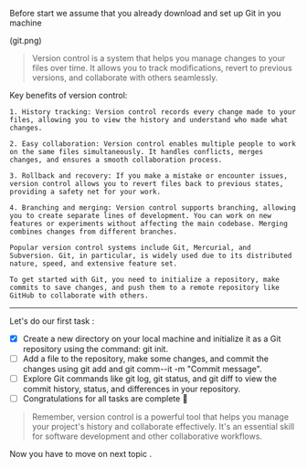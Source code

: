 Before start we assume that you already download and set up Git in you machine 

(git.png)

> Version control is a system that helps you manage changes to your files over time. It allows you to track modifications, revert to previous versions, and collaborate with others seamlessly.

Key benefits of version control:
```
1. History tracking: Version control records every change made to your files, allowing you to view the history and understand who made what changes.

2. Easy collaboration: Version control enables multiple people to work on the same files simultaneously. It handles conflicts, merges changes, and ensures a smooth collaboration process.

3. Rollback and recovery: If you make a mistake or encounter issues, version control allows you to revert files back to previous states, providing a safety net for your work.

4. Branching and merging: Version control supports branching, allowing you to create separate lines of development. You can work on new features or experiments without affecting the main codebase. Merging combines changes from different branches.

Popular version control systems include Git, Mercurial, and Subversion. Git, in particular, is widely used due to its distributed nature, speed, and extensive feature set.

To get started with Git, you need to initialize a repository, make commits to save changes, and push them to a remote repository like GitHub to collaborate with others.
```

-----

Let's do our first task :

- [x] Create a new directory on your local machine and initialize it as a Git repository using the command: git init.
- [ ] Add a file to the repository, make some changes, and commit the changes using git add <file> and git comm--it -m "Commit message".
- [ ]  Explore Git commands like git log, git status, and git diff to view the commit history, status, and differences in your repository.
- [ ] Congratulations for all tasks are complete :tada:

>Remember, version control is a powerful tool that helps you manage your project's history and collaborate effectively. It's an essential skill for software development and other collaborative workflows.

Now you have to move on next topic . 
 